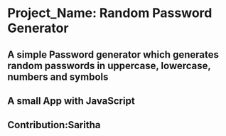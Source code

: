 # Project_Name: Random Password Generator
## A simple Password generator which generates random passwords in uppercase, lowercase, numbers and symbols

## A small App with JavaScript

## Contribution:Saritha